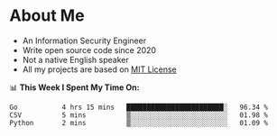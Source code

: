 # About Me

- An Information Security Engineer
- Write open source code since 2020
- Not a native English speaker
- All my projects are based on [MIT License](https://opensource.org/licenses/MIT)

📊 **This Week I Spent My Time On:**
<!--START_SECTION:waka-->
```text
Go           4 hrs 15 mins   ████████████████████████░   96.34 % 
CSV          5 mins          ▒░░░░░░░░░░░░░░░░░░░░░░░░   01.98 % 
Python       2 mins          ▒░░░░░░░░░░░░░░░░░░░░░░░░   01.09 % 
```
<!--END_SECTION:waka-->

